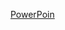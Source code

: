 
[PowerPoin](https://docs.google.com/presentation/d/1SDvOIV6DtXa6wMQlZwwWBiGq0TPw3EK7huo0w9TNcLY/edit#slide=id.p)
